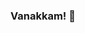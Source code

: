 ### Vanakkam! 🙏

<!--
**21BCE0192/21BCE0192** is a ✨ _special_ ✨ repository because its `README.md` (this file) appears on your GitHub profile.

Here are some ideas to get you started:

I'm Abhinav Lakshminarayanan Veeraragavan (or Abhinav LV) from Chennai,Tamil Nadu,India.
- 🔭 I mess around with : 
      
- 🌱 I’m currently learning ...
- 👯 I’m looking to collaborate on ...
- 🤔 I’m looking for help with ...
- 💬 Ask me about ...
- 📫 How to reach me: ...
- 😄 Pronouns: ...
- ⚡ Fun fact: ...
-->
